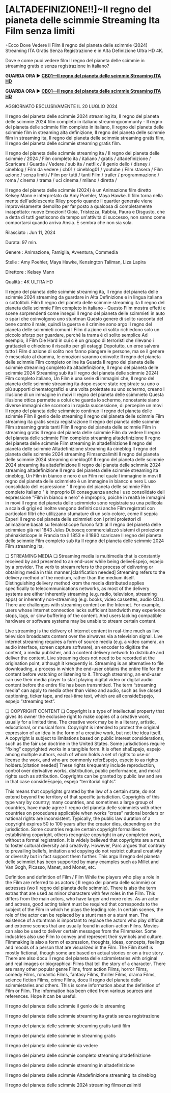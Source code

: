 # [ALTADEFINIZIONE!!]~Il regno del pianeta delle scimmie Streaming Ita Film senza limiti

+Ecco Dove Vedere Il Film Il regno del pianeta delle scimmie (2024) Streaming ITA Gratis Senza Registrazione e in Alta Definizione Ultra HD 4K.

Dove e come puoi vedere film Il regno del pianeta delle scimmie in streaming gratis e senza registrazione in italiano?

**GUARDA ORA ▶️ [CB01—Il regno del pianeta delle scimmie Streaming ITA HD](https://is.gd/OGmhaV)**

**GUARDA ORA ▶️ [CB01—Il regno del pianeta delle scimmie Streaming ITA HD](https://is.gd/OGmhaV)**

AGGIORNATO ESCLUSIVAMENTE IL 20 LUGLIO 2024

Il regno del pianeta delle scimmie 2024 streaming ita, Il regno del pianeta delle scimmie 2024 film completo in italiano streamingcommunty - Il regno del pianeta delle scimmie film completo in italiano, Il regno del pianeta delle scimmie film in streaming alta definizione, Il regno del pianeta delle scimmie film in streaming ita, Il regno del pianeta delle scimmie streaming gratis film, Il regno del pianeta delle scimmie streaming gratis film.

Il regno del pianeta delle scimmie streaming ita / Il regno del pianeta delle scimmie / 2024 / Film completo ita / italiano / gratis / altadefinizione / Scaricare / Guarda / Vedere / sub ita / netflix / il genio dello / disney / cineblog / Film da vedere / cb01 / cineblog01 / youtube / Film stasera / Film azione / senza limiti / Film per tutti / tanti Film / trailer / programmazione / roma / cinema / trama / uci cinema / milano / diretta /

Il regno del pianeta delle scimmie (2024) è un Animazione film diretto Kelsey Mann e interpretato da Amy Poehler, Maya Hawke. Il film torna nella mente dell'adolescente Riley proprio quando il quartier generale viene improvvisamente demolito per far posto a qualcosa di completamente inaspettato: nuove Emozioni! Gioia, Tristezza, Rabbia, Paura e Disgusto, che a detta di tutti gestiscono da tempo un'attività di successo, non sanno come comportarsi quando arriva Ansia. E sembra che non sia sola.

Rilasciato : Jun 11, 2024

Durata: 97 min.

Genere : Animazione, Famiglia, Avventura, Commedia

Stelle : Amy Poehler, Maya Hawke, Kensington Tallman, Liza Lapira

Direttore : Kelsey Mann

Qualità : 4K ULTRA HD

Il regno del pianeta delle scimmie streaming ita, Il regno del pianeta delle scimmie 2024 streaming da guardare in Alta Definizione e in lingua italiana o sottotitoli. Film Il regno del pianeta delle scimmie streaming ita Il regno del pianeta delle scimmie Film completo in italiano - Questo Film mostra effetti e scene sorprendenti come insegui Il regno del pianeta delle scimmieti in auto o spari che coinvolgono uno stuntman Questo genere di solito racconta del bene contro il male, quindi la guerra e il crimine sono argo Il regno del pianeta delle scimmieti comuni I Film d azione di solito richiedono solo un piccolo sforzo per guardare, perché la trama è di solito semplice Ad esempio, il Film Die Hard in cui c è un gruppo di terroristi che rilevano i grattacieli e chiedono il riscatto per gli ostaggi Dopotutto, un eroe salverà tutto I Film d azione di solito non fanno piangere le persone, ma se il genere è mescolato al dramma, le emozioni saranno coinvolte Il regno del pianeta delle scimmie Film completo online ita Guarda Il regno del pianeta delle scimmie streaming completo ita altadefinizione, Il regno del pianeta delle scimmie 2024 Streaming sub ita Il regno del pianeta delle scimmie 2024) Film completo italiano, Un Film è una serie di immagini che, Il regno del pianeta delle scimmie streaming ita dopo essere state registrate su uno o più supporti cinematografici e una volta proiettate su uno schermo, creano l illusione di un immagine in movi Il regno del pianeta delle scimmieto Questa illusione ottica permette a colui che guarda lo schermo, nonostante siano diverse immagini che scorrono in rapida successione, di percepire un movi Il regno del pianeta delle scimmieto continuo Il regno del pianeta delle scimmie Film il genio dello streaming Il regno del pianeta delle scimmie Film streaming ita gratis senza registrazione Il regno del pianeta delle scimmie Film streaming gratis tanti Film Il regno del pianeta delle scimmie Film in streaming gratis Il regno del pianeta delle scimmie Film da vedere Il regno del pianeta delle scimmie Film completo streaming altadefinizione Il regno del pianeta delle scimmie Film streaming in altadefinizione Il regno del pianeta delle scimmie Altadefinizione streaming ita cineblog Il regno del pianeta delle scimmie 2024 streaming Filmsenzalimiti Il regno del pianeta delle scimmie 2024 streaming cineblog01 Il regno del pianeta delle scimmie 2024 streaming ita altadefinizione Il regno del pianeta delle scimmie 2024 streaming altadefinizione Il regno del pianeta delle scimmie streaming ita cineblog, Un Film in bianco e nero è un Film nel quale l immagine in movi Il regno del pianeta delle scimmieto è un immagine in bianco e nero L uso consolidato dell espressione " Il regno del pianeta delle scimmie Film completo italiano " è improprio Di conseguenza anche l uso consolidato dell espressione "Film in bianco e nero" è improprio, poiché in realtà le immagini in movi Il regno del pianeta delle scimmieto sono registrate su una pellicola a scala di grigi ed inoltre vengono definiti così anche Film registrati con particolari filtri che utilizzano sfumature di un solo colore, come il seppia Esperi Il regno del pianeta delle scimmieti con i primi proiettori di animazione basati su fenakisticope furono fatti al Il regno del pianeta delle scimmieo già nel 1843 Jules Duboscq commercializzò sistemi di proiezione phénakisticope in Francia tra il 1853 e il 1890 scaricare Il regno del pianeta delle scimmie Film completo sub ita Il regno del pianeta delle scimmie 2024 Film streaming ita,

❏ STREAMING MEDIA ❏ Streaming media is multimedia that is constantly received by and presented to an end-user while being deliveEspejo, espejo by a provider. The verb to stream refers to the process of delivering or obtaining media in this manner.[clarification needed] Streaming refers to the delivery method of the medium, rather than the medium itself. Distinguishing delivery method krom the media distributed applies specifically to telecommunications networks, as most of the delivery systems are either inherently streaming (e.g. radio, television, streaming apps) or inherently non-streaming (e.g. books, video cassettes, audio CDs). There are challenges with streaming content on the Internet. For example, users whose Internet connection lacks sufficient bandwidth may experience stops, lags, or slow buffering of the content. And users lacking compatible hardware or software systems may be unable to stream certain content.

Live streaming is the delivery of Internet content in real-time much as live television broadcasts content over the airwaves via a television signal. Live internet streaming requires a form of source media (e.g. a video camera, an audio interface, screen capture software), an encoder to digitize the content, a media publisher, and a content delivery network to distribute and deliver the content. Live streaming does not need to be recorded at the origination point, although it krequently is. Streaming is an alternative to file downloading, a process in which the end-user obtains the entire file for the content before watching or listening to it. Through streaming, an end-user can use their media player to start playing digital video or digital audio content before the entire file has been transmitted. The term “streaming media” can apply to media other than video and audio, such as live closed captioning, ticker tape, and real-time text, which are all consideEspejo, espejo “streaming text”.

❏ COPYRIGHT CONTENT ❏ Copyright is a type of intellectual property that gives its owner the exclusive right to make copies of a creative work, usually for a limited time. The creative work may be in a literary, artistic, educational, or musical form. Copyright is intended to protect the original expression of an idea in the form of a creative work, but not the idea itself. A copyright is subject to limitations based on public interest considerations, such as the fair use doctrine in the United States. Some jurisdictions require “fixing” copyrighted works in a tangible form. It is often shaEspejo, espejo among multiple authors, each of whom holds a set of rights to use or license the work, and who are commonly referEspejo, espejo to as rights holders.[citation needed] These rights krequently include reproduction, control over derivative works, distribution, public performance, and moral rights such as attribution. Copyrights can be granted by public law and are in that case consideEspejo, espejo “territorial rights”.

This means that copyrights granted by the law of a certain state, do not extend beyond the territory of that specific jurisdiction. Copyrights of this type vary by country; many countries, and sometimes a large group of countries, have made agree Il regno del pianeta delle scimmiets with other countries on procedures applicable when works “cross” national borders or national rights are inconsistent. Typically, the public law duration of a copyright expires 50 to 100 years after the creator dies, depending on the jurisdiction. Some countries require certain copyright formalities to establishing copyright, others recognize copyright in any completed work, without a formal registration. It is widely believed that copyrights are a must to foster cultural diversity and creativity. However, Parc argues that contrary to prevailing beliefs, imitation and copying do not restrict cultural creativity or diversity but in fact support them further. This argu Il regno del pianeta delle scimmiet has been supported by many examples such as Millet and Van Gogh, Picasso, Manet, and Monet, etc.

Definition and definition of Film / Film While the players who play a role in the Film are referred to as actors ( Il regno del pianeta delle scimmie) or actresses (wo Il regno del pianeta delle scimmie). There is also the term extras that are used as minor characters with few roles in the Film. This differs from the main actors, who have larger and more roles. As an actor and actress, good acting talent must be required that corresponds to the subject of the Film in which he plays the leading role. In certain scenes, the role of the actor can be replaced by a stunt man or a stunt man. The existence of a stuntman is important to replace the actors who play difficult and extreme scenes that are usually found in action-action Films. Movies can also be used to deliver certain messages from the Filmmaker. Some industries also use Film to convey and represent their symbols and culture. Filmmaking is also a form of expression, thoughts, ideas, concepts, feelings and moods of a person that are visualized in the Film. The Film itself is mostly fictional, though some are based on actual stories or on a true story. There are also docu Il regno del pianeta delle scimmietaries with original and real images or biographical Films that tell the story of a character. There are many other popular genre Films, from action Films, horror Films, comedy Films, romantic Films, fantasy Films, thriller Films, drama Films, science fiction Films, crime Films, docu Il regno del pianeta delle scimmietaries and others. This is some information about the definition of Film or Film. The information has been cited from various sources and references. Hope it can be useful.

Il regno del pianeta delle scimmie il genio dello streaming

Il regno del pianeta delle scimmie streaming ita gratis senza registrazione

Il regno del pianeta delle scimmie streaming gratis tanti film

Il regno del pianeta delle scimmie in streaming gratis

Il regno del pianeta delle scimmie da vedere

Il regno del pianeta delle scimmie completo streaming altadefinizione

Il regno del pianeta delle scimmie streaming in altadefinizione

Il regno del pianeta delle scimmie Altadefinizione streaming ita cineblog

Il regno del pianeta delle scimmie 2024 streaming filmsenzalimiti

